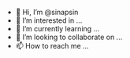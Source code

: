 - 👋 Hi, I’m @sinapsin
- 👀 I’m interested in ...
- 🌱 I’m currently learning ...
- 💞️ I’m looking to collaborate on ...
- 📫 How to reach me ...

<!---
sinapsin/sinapsin is a ✨ special ✨ repository because its `README.md` (this file) appears on your GitHub profile.
You can click the Preview link to take a look at your changes.
--->
<!---
Sin a
p sin

I'm a
95 ap
Dé-tē
If áh
Pleed
If dá
Drēid
Or ém
Sté I
Sin a
P sin
 --->

